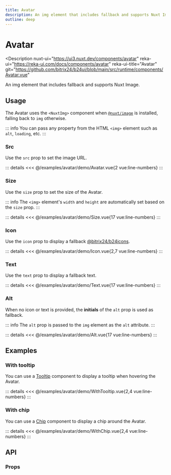 ```yaml
---
title: Avatar
description: An img element that includes fallback and supports Nuxt Image.
outline: deep
---
```

<script setup>
import AvatarExample from '/examples/avatar/Avatar.vue';
import SizeExample from '/examples/avatar/Size.vue';
import IconExample from '/examples/avatar/Icon.vue';
import TextExample from '/examples/avatar/Text.vue';
import AltExample from '/examples/avatar/Alt.vue';
import WithTooltipExample from '/examples/avatar/WithTooltip.vue';
import WithChipExample from '/examples/avatar/WithChip.vue';
</script>
# Avatar

<Description
  nuxt-ui="https://ui3.nuxt.dev/components/avatar"
  reka-ui="https://reka-ui.com/docs/components/avatar"
  reka-ui-title="Avatar"
  git="https://github.com/bitrix24/b24ui/blob/main/src/runtime/components/Avatar.vue"
>
  An img element that includes fallback and supports Nuxt Image.
</Description>

## Usage

The Avatar uses the `<NuxtImg>` component when [`@nuxt/image`](https://github.com/nuxt/image) is installed, falling back to `img` otherwise.

::: info
You can pass any property from the HTML `<img>` element such as `alt`, `loading`, etc.
:::

### Src

Use the `src` prop to set the image URL.

<div class="lg:min-h-[160px]">
  <ClientOnly>
    <AvatarExample />
  </ClientOnly>
</div>

::: details
<<< @/examples/avatar/demo/Avatar.vue{2 vue:line-numbers}
:::

### Size

Use the `size` prop to set the size of the Avatar.

::: info
The `<img>` element's `width` and `height` are automatically set based on the `size` prop.
:::

<div class="lg:min-h-[275px]">
  <ClientOnly>
    <SizeExample />
  </ClientOnly>
</div>

::: details
<<< @/examples/avatar/demo/Size.vue{17 vue:line-numbers}
:::

### Icon

Use the `icon` prop to display a fallback [@bitrix24/b24icons](https://bitrix24.github.io/b24icons/guide/icons.html).

<div class="lg:min-h-[160px]">
  <ClientOnly>
    <IconExample />
  </ClientOnly>
</div>

::: details
<<< @/examples/avatar/demo/Icon.vue{2,7 vue:line-numbers}
:::

### Text

Use the `text` prop to display a fallback text.

<div class="lg:min-h-[275px]">
  <ClientOnly>
    <TextExample />
  </ClientOnly>
</div>

::: details
<<< @/examples/avatar/demo/Text.vue{17 vue:line-numbers}
:::

### Alt

When no icon or text is provided, the **initials** of the `alt` prop is used as fallback.

::: info
The `alt` prop is passed to the `img` element as the `alt` attribute.
:::

<div class="lg:min-h-[275px]">
  <ClientOnly>
    <AltExample />
  </ClientOnly>
</div>

::: details
<<< @/examples/avatar/demo/Alt.vue{17 vue:line-numbers}
:::

## Examples

### With tooltip

You can use a [Tooltip](/components/tooltip) component to display a tooltip when hovering the Avatar.

<div class="lg:min-h-[160px]">
  <ClientOnly>
    <WithTooltipExample />
  </ClientOnly>
</div>

::: details
<<< @/examples/avatar/demo/WithTooltip.vue{2,4 vue:line-numbers}
:::

### With chip

You can use a [Chip](/components/chip) component to display a chip around the Avatar.

<div class="lg:min-h-[160px]">
  <ClientOnly>
    <WithChipExample />
  </ClientOnly>
</div>

::: details
<<< @/examples/avatar/demo/WithChip.vue{2,4 vue:line-numbers}
:::

## API

### Props

<ComponentProps component="Avatar" />
